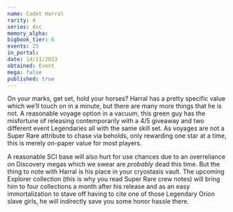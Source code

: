 ```yaml
---
name: Cadet Harral
rarity: 4
series: dsc
memory_alpha:
bigbook_tier: 6
events: 25
in_portal:
date: 14/11/2023
obtained: Event
mega: false
published: true
---
```


On your marks, get set, hold your horses? Harral has a pretty specific value which we’ll touch on in a minute, but there are many more things that he is not. A reasonable voyage option in a vacuum, this green guy has the misfortune of releasing contemporarily with a 4/5 giveaway and two different event Legendaries all with the same skill set. As voyages are not a Super Rare attribute to chase via beholds, only rewarding one star at a time, this is merely on-paper value for most players.

A reasonable SCI base will also hurt for use chances due to an overreliance on Discovery megas which we swear are *probably* dead this time. But the thing to note with Harral is his place in your cryostasis vault. The upcoming Explorer collection (this is why you read Super Rare crew notes) will bring him to four collections a month after his release and as an easy immortalization to stave off having to cite one of those Legendary Orion slave girls, he will indirectly save you some honor hassle there.

